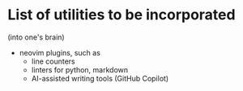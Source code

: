 # List of utilities to be incorporated

(into one's brain)

- neovim plugins, such as
	- line counters
	- linters for python, markdown
	- AI-assisted writing tools (GitHub Copilot)

